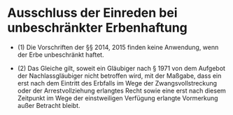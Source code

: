 # Ausschluss der Einreden bei unbeschränkter Erbenhaftung

- (1) Die Vorschriften der §§ 2014, 2015 finden keine Anwendung, wenn der Erbe unbeschränkt haftet.

- (2) Das Gleiche gilt, soweit ein Gläubiger nach § 1971 von dem Aufgebot der Nachlassgläubiger nicht betroffen wird, mit der Maßgabe, dass ein erst nach dem Eintritt des Erbfalls im Wege der Zwangsvollstreckung oder der Arrestvollziehung erlangtes Recht sowie eine erst nach diesem Zeitpunkt im Wege der einstweiligen Verfügung erlangte Vormerkung außer Betracht bleibt.

